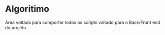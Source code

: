 # Algoritimo
Área voltada para comportar todos os scripts voltado para o Back/Front end do projeto.
